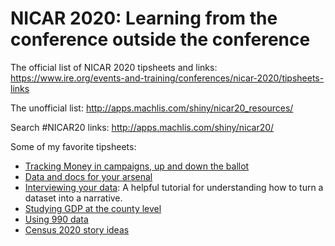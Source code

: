 # NICAR 2020: Learning from the conference outside the conference

The official list of NICAR 2020 tipsheets and links: https://www.ire.org/events-and-training/conferences/nicar-2020/tipsheets-links

The unofficial list: http://apps.machlis.com/shiny/nicar20_resources/

Search #NICAR20 links: http://apps.machlis.com/shiny/nicar20/

Some of my favorite tipsheets:
- [Tracking Money in campaigns, up and down the ballot](https://www.dropbox.com/s/pttnfpyh7g44616/TrackingMoneySpentOnCandidatesUpAndDownTheBallot2020.pdf?dl=0)
- [Data and docs for your arsenal](https://www.dropbox.com/s/nj5vm221m429kge/Data%20%26%20docs%20for%20your%20arsenal%20tipsheet%20NICAR%202020.pdf?dl=0)
- [Interviewing your data](https://www.dropbox.com/s/p91d0189ihp6lvz/NICAR20_InterviewingData_MJWebster.pdf?dl=0): A helpful tutorial for understanding how to turn a dataset into a narrative.
- [Studying GDP at the county level](https://docs.google.com/document/d/1n62IKhAi-IykoSbHOzUI9sQ0WdMY0vd_5GoxfcpUHX8/edit)
- [Using 990 data](https://docs.google.com/presentation/d/1uD3i5DyO-jKFrhckafeuvfm-bofqbTObvGbsyIvKHPE/edit)
- [Census 2020 story ideas](https://docs.google.com/presentation/d/1hBzGpLHdAEMqODWf5SUi-2SwN2UdhlGf29dMXwWykP8/edit#slide=id.p)
